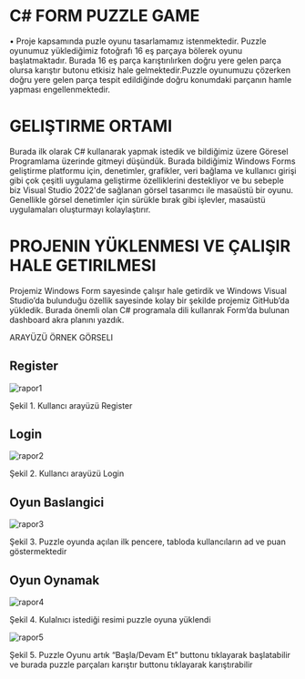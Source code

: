 # C# FORM PUZZLE GAME

• Proje kapsamında puzle oyunu tasarlamamız istenmektedir. Puzzle oyunumuz yüklediğimiz fotoğrafı 16 eş parçaya bölerek oyunu   başlatmaktadır. Burada 16 eş parça karıştırılırken doğru yere gelen parça olursa karıştır butonu etkisiz hale gelmektedir.Puzzle oyunumuzu çözerken doğru yere gelen parça tespit edildiğinde doğru konumdaki parçanın hamle yapması engellenmektedir.


# GELIŞTIRME ORTAMI
Burada ilk olarak C# kullanarak yapmak istedik ve bildiğimiz üzere Göresel Programlama üzerinde gitmeyi düşündük. Burada bildiğimiz  Windows Forms geliştirme platformu için, denetimler, grafikler, veri bağlama ve kullanıcı girişi gibi çok çeşitli uygulama geliştirme özelliklerini destekliyor ve bu sebeple biz Visual Studio 2022'de sağlanan görsel tasarımcı ile masaüstü bir oyunu. Genellikle görsel denetimler için sürükle bırak gibi işlevler, masaüstü uygulamaları oluşturmayı kolaylaştırır.

# PROJENIN YÜKLENMESI VE ÇALIŞIR HALE GETIRILMESI 
Projemiz Windows Form sayesinde çalışır hale getirdik ve Windows Visual Studio’da bulunduğu özellik sayesinde kolay bir şekilde projemiz GitHub’da yükledik. Burada önemli olan C# programala dili kullanrak Form’da bulunan dashboard akra planını yazdık. 


ARAYÜZÜ ÖRNEK GÖRSELI 

## Register 

![rapor1](https://user-images.githubusercontent.com/72405540/230413027-dada2524-2a7e-4101-9094-d189036d0728.png)

Şekil 1. Kullancı arayüzü Register 

## Login 

![rapor2](https://user-images.githubusercontent.com/72405540/230413195-edd42fc8-b1ec-4d31-bb8b-0b20d890453e.png)

Şekil 2. Kullancı arayüzü Login 

## Oyun Baslangici

![rapor3](https://user-images.githubusercontent.com/72405540/230413302-f17b475d-fae7-4a3e-b229-7b0674bd58ed.png)

Şekil 3. Puzzle oyunda açılan ilk pencere, tabloda kullancıların ad ve puan göstermektedir


## Oyun Oynamak

![rapor4](https://user-images.githubusercontent.com/72405540/230413969-87a69149-78ce-4cc4-926d-b6069fb2f628.png)

Şekil 4. Kulalnıcı istediği resimi puzzle oyuna yüklendi

![rapor5](https://user-images.githubusercontent.com/72405540/230414107-f25579b4-95a0-44f7-9d3f-6de566a198fc.png)

Şekil 5. Puzzle Oyunu artık “Başla/Devam Et” buttonu tıklayarak başlatabilir ve burada puzzle parçaları karıştır buttonu tıklayarak karıştırabilir

